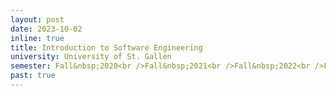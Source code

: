 ```yaml
---
layout: post
date: 2023-10-02
inline: true
title: Introduction to Software Engineering
university: University of St. Gallen
semester: Fall&nbsp;2020<br />Fall&nbsp;2021<br />Fall&nbsp;2022<br />Fall&nbsp;2023<br />Fall&nbsp;2024
past: true
---
```

